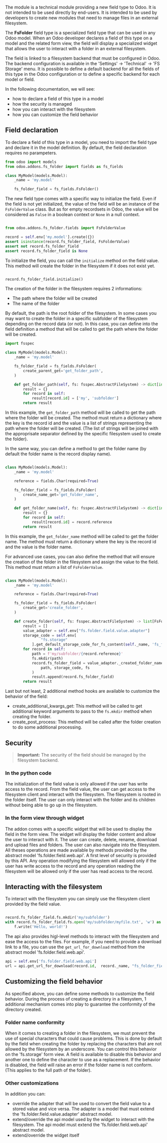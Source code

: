 The module is a technical module providing a new field type to Odoo. It is not intended to be used directly by end-users. It is intended to be used by developers to create new modules that need to manage files in an external filesystem.

The **FsFolder** field type is a specialized field type that can be used in any Odoo model. When an Odoo developer declares a field of this type on a model and the related form view, the field will display a specialized widget that allows the user to interact with a folder in an external filesystem.

The field is linked to a filesystem backend that must be configured in Odoo. The backend configuration is available in the 'Settings' -> 'Technical' -> 'FS Storage' menu. It is possible to define a default backend for all the fields of this type in the Odoo configuration or to define a specific backend for each model or field.

In the following documentation, we will see:

* how to declare a field of this type in a model
* how the security is managed
* how you can interact with the filesystem
* how you can customize the field behavior

## Field declaration

To declare a field of this type in a model, you need to import the field type and declare it in the model definition. By default, the field declaration requires no
parampeters.

```python
from odoo import models
from odoo.addons.fs_folder import fields as fs_fields

class MyModel(models.Model):
    _name = 'my.model'

    fs_folder_field = fs_fields.FsFolder()

```

The new field type comes with a specific way to initialize the field. Even if the field is not yet initialized, the value of the field will be an instance of the `FsFolderValue` class. But as for empty recordsets in Odoo, the value will be considered as `False` in a boolean context or `None` in a null context.

```python

from odoo.addons.fs_folder.fields import FsFolderValue

record = self.env['my.model'].create({})
assert isinstance(record.fs_folder_field, FsFolderValue)
assert not record.fs_folder_field
assert record.fs_folder_field is None

```

To initialize the field, you can call the `initialize` method on the field value. This method will create the folder in the filesystem if it does not exist yet.

```python

record.fs_folder_field.initialize()

```

The creation of the folder in the filesystem requires 2 informations:

* The path where the folder will be created
* The name of the folder

By default, the path is the root folder of the filesystem. In some cases you may want to create the folder in a specific subfolder of the filesystem depending on the record data (or not). In this case, you can define into the field definition a method that will be called to get the path where the folder will be created. 

```python
import fsspec

class MyModel(models.Model):
    _name = 'my.model'

    fs_folder_field = fs_fields.FsFolder(
        create_parent_get='get_folder_path',
    )

    def get_folder_path(self, fs: fsspec.AbstractFileSystem) -> dict[int, list[str]]:
        result = {}
        for record in self:
            result[record.id] = ['my', 'subfolder']
        return result

```

In this example, the `get_folder_path` method will be called to get the path where the folder will be created. The method must return a dictionary where the key is the record id and the value is a list of strings representing the path where the folder will be created. (The list of strings will be joined with the approprisate separator defined by the specific filesystem used to create the folder).

In the same way, you can define a method to get the folder name (by default the folder name is the record display name).

```python

class MyModel(models.Model):
    _name = 'my.model'

    reference = fields.Char(required=True)

    fs_folder_field = fs_fields.FsFolder(
        create_name_get='get_folder_name',
    )

    def get_folder_name(self, fs: fsspec.AbstractFileSystem) -> dict[int, str]:
        result = {}
        for record in self:
            result[record.id] = record.reference
        return result

```

In this example, the `get_folder_name` method will be called to get the folder name. The method must return a dictionary where the key is the record id and the value is the folder name.

For advanced use cases, you can also define the method that will ensure the creation of the folder in the filesystem and assign the value to the field. This method must return a list of `FsFolderValue`.

```python

class MyModel(models.Model):
    _name = 'my.model'

    reference = fields.Char(required=True)

    fs_folder_field = fs_fields.FsFolder(
        create_get='create_folder',
    )

    def create_folder(self, fs: fsspec.AbstractFileSystem) -> list[FsFolderValue]:
        result = []
        value_adapter = self.env["fs.folder.field.value.adapter"]
        storage_code = self.env[
                "fs.storage"
            ].get_default_storage_code_for_fs_content(self._name, 'fs_folder_field')
        for record in self:
            path = f'my/subfolder/{record.reference}'
            fs.mkdir(path)
            record.fs_folder_field = value_adapter._created_folder_name_to_stored_value(
                path, storage_code, fs
            )
            result.append(record.fs_folder_field)
        return result

```

Last but not least, 2 additional method hooks are available to customize the behavior of the field:

* create_additional_kwargs_get: This method will be called to get additional keyword arguments to pass to the `fs.mkdir` method when creating the folder.
* create_post_process: This method will be called after the folder creation to do some additional processing.


## Security

> **Important:** The security of the field should be managed by the filesystem backend.

### In the python code

The initialization of the field value is only allowed if the user has write access to the record. From the field value, the user can get access to the filesystem client and interact with the filesystem. The filesystem is rooted in the folder itself. The user can only interact with the folder and its children without being able to go up in the filesystem.

### In the form view through widget

The addon comes with a specific widget that will be used to display the field in the form view. The widget will display the folder content and allow the user to interact with it. The user can create, delete, rename, download and upload files and folders. The user can also navigate into the filesystem. All theses operations are made available by
methods provided by the abstract model 'fs.folder.field.web.api'. A first level of security is provided by this API. Any operation modifying the filesystem will allowed only if the user has write access to the record and any operation reading the filesystem will be allowed only if the user has read access to the record.

## Interacting with the filesystem

To interact with the filesystem you can simply use the filesystem client provided by the field value.

```python

record.fs_folder_field.fs.mkdir('my/subfolder')
with record.fs_folder_field.fs.open('my/subfolder/myfile.txt', 'w') as f:
    f.write('Hello, world!')

```

The api also provides higl-level methods to interact with the filesystem and ease the access to the files. For example, if you need to provide a download link to a file, you can use the `get_url_for_download` method from the abstract model 'fs.folder.field.web.api'.

```python
api = self.env['fs.folder.field.web.api']
url = api.get_url_for_download(record.id,  record._name, "fs_folder_field", 'my/subfolder/myfile.txt')
```


## Customizing the field behavior

As specified above, you can define some methods to customize the field behavior. During the process of creating a directory in a filesystem, 1 additional mechanism comes into play to guarantee the conformity of the directory created.

### Folder name conformity

When it comes to creating a folder in the filesystem, we must prevent the use of special characters that could cause problems. This is done by default by the field when creating the folder by replacing the characters that are not allowed by the filesystem by an underscore. You can control this behavior on the
'fs.storage' form view. A field is available to disable this behavior and another one to define the character to use as a replacement. If the behavior is disabled, the field will raise an error if the folder name is not conform. (This applies to the full path of the folder).

### Other customizations

In addition you can:

* override the adapter that will be used to convert the field value to a stored value and vice versa. The adapter is a model that must extend the 'fs.folder.field.value.adapter' abstract model.
* extend/override the api model used by the widget to interact with the filesystem. The api model must extend the 'fs.folder.field.web.api' abstract model.
* extend/override the widget itself
